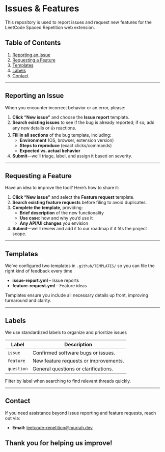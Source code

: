 # Issues & Features

This repository is used to report issues and request new features for the LeetCode Spaced Repetition web extension.

## Table of Contents
1. [Reporting an Issue](#reporting-an-issue)  
2. [Requesting a Feature](#requesting-a-feature)  
3. [Templates](#templates)  
4. [Labels](#labels)  
6. [Contact](#contact)  

---

## Reporting an Issue  
When you encounter incorrect behavior or an error, please:

1. **Click “New issue”** and choose the **Issue report** template.
2. **Search existing issues** to see if the bug is already reported; if so, add any new details or 👍 reactions.
3. **Fill in all sections** of the bug template, including:  
   - **Environment** (OS, browser, extension version)  
   - **Steps to reproduce** (exact clicks/commands)  
   - **Expected vs. actual behavior**
4. **Submit**—we’ll triage, label, and assign it based on severity.

---

## Requesting a Feature  
Have an idea to improve the tool? Here’s how to share it:

1. **Click “New issue”** and select the **Feature request** template.  
2. **Search existing feature requests** before filing to avoid duplicates.
3. **Complete the template**, providing:  
   - **Brief description** of the new functionality  
   - **Use case**: how and why you’d use it  
   - **Any API/UI changes** you envision
4. **Submit**—we’ll review and add it to our roadmap if it fits the project scope.

---

## Templates  
We’ve configured two templates in `.github/TEMPLATES/` so you can file the right kind of feedback every time
- **issue-report.yml** – Issue reports  
- **feature-request.yml** – Feature ideas  

Templates ensure you include all necessary details up front, improving turnaround and clarity.

---

## Labels  
We use standardized labels to organize and prioritize issues

| Label             | Description                                            |
| ----------------- | ------------------------------------------------------ |
| `issue`           | Confirmed software bugs or issues.                     |
| `feature`         | New feature requests or improvements.                  |
| `question`        | General questions or clarifications.                   |

Filter by label when searching to find relevant threads quickly.

---
## Contact 
If you need assistance beyond issue reporting and feature requests, reach out via:  
- **Email:** leetcode-repetition@murrah.dev

Thank you for helping us improve!  
---
